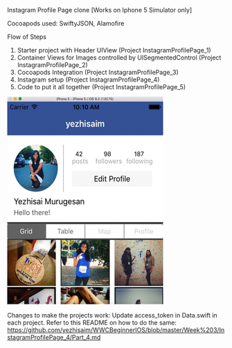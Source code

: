 

Instagram Profile Page clone [Works on Iphone 5 Simulator only]

Cocoapods used: SwiftyJSON, Alamofire

Flow of Steps
  1. Starter project with Header UIView (Project InstagramProfilePage_1)
  2. Container Views for Images controlled by UISegmentedControl (Project InstagramProfilePage_2)
  3. Cocoapods Integration (Project InstagramProfilePage_3)
  4. Instagram setup (Project InstagramProfilePage_4)
  5. Code to put it all together (Project InstagramProfilePage_5)


![Demo](https://raw.githubusercontent.com/yezhisaim/WWCBeginnerIOS/dc7a36f6c0d426dc15a642abb3f15565d1e7453f/Week%203/instagram-profile-view-gif.gif)

Changes to make the projects work: Update access_token in Data.swift in each project. Refer to this README on how to do the same: https://github.com/yezhisaim/WWCBeginnerIOS/blob/master/Week%203/InstagramProfilePage_4/Part_4.md

